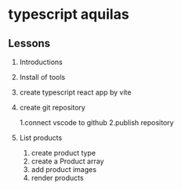 # typescript aquilas

## Lessons

1. Introductions
2. Install of tools
3. create typescript react app by vite
4. create git repository

   1.connect vscode to github
   2.publish repository

5. List products
   1. create product type
   2. create a Product array
   3. add product images
   4. render products
